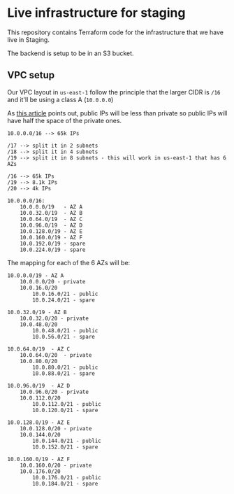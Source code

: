 # Live infrastructure for staging

This repository contains Terraform code for the infrastructure that we 
have live in Staging.

The backend is setup to be in an S3 bucket.

## VPC setup

Our VPC layout in `us-east-1` follow the principle that the larger CIDR is `/16`
and it'll be using a class A (`10.0.0.0`) 

As [this article](https://medium.com/aws-activate-startup-blog/practical-vpc-design-8412e1a18dcc#.bmeh8m3si)
points out, public IPs will be less than private so public IPs will have
half the space of the private ones.

```
10.0.0.0/16 --> 65k IPs

/17 --> split it in 2 subnets
/18 --> split it in 4 subnets
/19 --> split it in 8 subnets - this will work in us-east-1 that has 6 AZs

/16 --> 65k IPs
/19 --> 8.1k IPs
/20 --> 4k IPs

10.0.0.0/16:
    10.0.0.0/19   - AZ A
    10.0.32.0/19  - AZ B
    10.0.64.0/19  - AZ C
    10.0.96.0/19  - AZ D
    10.0.128.0/19 - AZ E
    10.0.160.0/19 - AZ F
    10.0.192.0/19 - spare
    10.0.224.0/19 - spare
```

The mapping for each of the 6 AZs will be:

```
10.0.0.0/19 - AZ A
    10.0.0.0/20 - private
    10.0.16.0/20
        10.0.16.0/21 - public
        10.0.24.0/21 - spare

10.0.32.0/19 - AZ B
    10.0.32.0/20 - private
    10.0.48.0/20
        10.0.48.0/21 - public
        10.0.56.0/21 - spare

10.0.64.0/19  - AZ C
    10.0.64.0/20  - private
    10.0.80.0/20
        10.0.80.0/21 - public
        10.0.88.0/21 - spare

10.0.96.0/19  - AZ D
    10.0.96.0/20 - private
    10.0.112.0/20
        10.0.112.0/21 - public
        10.0.120.0/21 - spare

10.0.128.0/19 - AZ E
    10.0.128.0/20 - private
    10.0.144.0/20
        10.0.144.0/21 - public
        10.0.152.0/21 - spare

10.0.160.0/19 - AZ F
    10.0.160.0/20 - private
    10.0.176.0/20
        10.0.176.0/21 - public
        10.0.184.0/21 - spare
```
